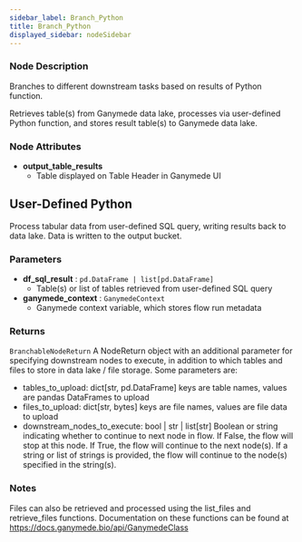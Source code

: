 ```yaml
---
sidebar_label: Branch_Python
title: Branch_Python
displayed_sidebar: nodeSidebar
---
```


### Node Description

Branches to different downstream tasks based on results of Python function.

Retrieves table(s) from Ganymede data lake, processes via user-defined Python function,
and stores result table(s) to Ganymede data lake.

### Node Attributes

- **output_table_results**
  - Table displayed on Table Header in Ganymede UI

## User-Defined Python

Process tabular data from user-defined SQL query, writing results back to data lake.  Data
is written to the output bucket.

### Parameters

- **df_sql_result** : `pd.DataFrame | list[pd.DataFrame]`
    - Table(s) or list of tables retrieved from user-defined SQL query
- **ganymede_context** : `GanymedeContext`
    - Ganymede context variable, which stores flow run metadata

### Returns

`BranchableNodeReturn`
  A NodeReturn object with an additional parameter for specifying downstream nodes to execute, in addition to
  which tables and files to store in data lake / file storage.  Some parameters are:
  - tables_to_upload: dict[str, pd.DataFrame]
    keys are table names, values are pandas DataFrames to upload
  - files_to_upload: dict[str, bytes]
    keys are file names, values are file data to upload
  - downstream_nodes_to_execute: bool | str | list[str]
    Boolean or string indicating whether to continue to next node in flow.  If False,
    the flow will stop at this node.  If True, the flow will continue to the next node(s).
    If a string or list of strings is provided, the flow will continue to the node(s)
    specified in the string(s).


### Notes

Files can also be retrieved and processed using the list_files and retrieve_files functions.
Documentation on these functions can be found at https://docs.ganymede.bio/api/GanymedeClass